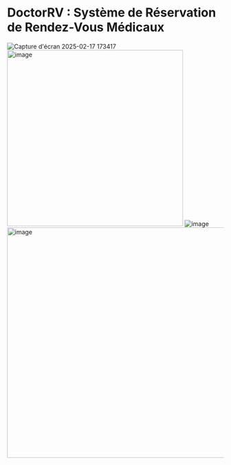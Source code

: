 # DoctorRV : Système de Réservation de Rendez-Vous Médicaux
![Capture d'écran 2025-02-17 173417](https://github.com/user-attachments/assets/03ead280-16cb-4dcb-ba35-969090a12095)
<img width="409" alt="image" src="https://github.com/user-attachments/assets/15b69293-f18e-4a43-82a7-1a76452972b1" />
![image](https://github.com/user-attachments/assets/66a4b647-db67-4892-974d-ec8808d523a2)
<img width="535" alt="image" src="https://github.com/user-attachments/assets/6d9b4677-59d9-44e1-9e82-1bda551df9ee" />

